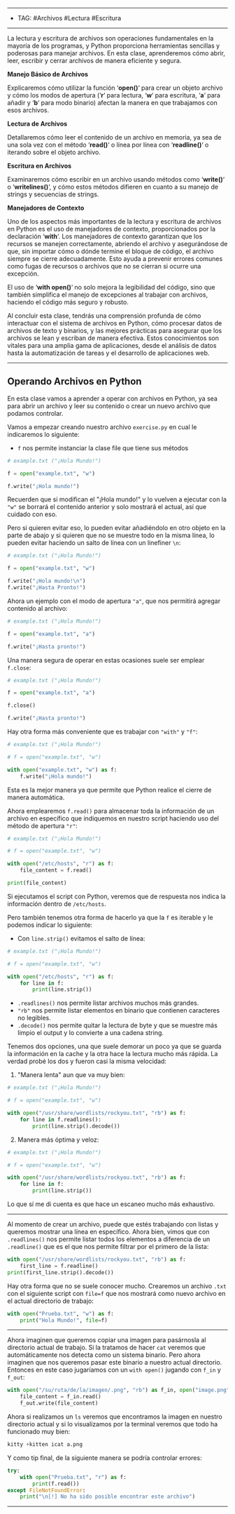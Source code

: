 
---
- TAG: #Archivos #Lectura #Escritura
----
La lectura y escritura de archivos son operaciones fundamentales en la mayoría de los programas, y Python proporciona herramientas sencillas y poderosas para manejar archivos. En esta clase, aprenderemos cómo abrir, leer, escribir y cerrar archivos de manera eficiente y segura.

**Manejo Básico de Archivos**

Explicaremos cómo utilizar la función ‘**open()**‘ para crear un objeto archivo y cómo los modos de apertura (‘**r**‘ para lectura, ‘**w**‘ para escritura, ‘**a**‘ para añadir y ‘**b**‘ para modo binario) afectan la manera en que trabajamos con esos archivos.

**Lectura de Archivos**

Detallaremos cómo leer el contenido de un archivo en memoria, ya sea de una sola vez con el método ‘**read()**‘ o línea por línea con ‘**readline()**‘ o iterando sobre el objeto archivo.

**Escritura en Archivos**

Examinaremos cómo escribir en un archivo usando métodos como ‘**write()**‘ o ‘**writelines()**‘, y cómo estos métodos difieren en cuanto a su manejo de strings y secuencias de strings.

**Manejadores de Contexto**

Uno de los aspectos más importantes de la lectura y escritura de archivos en Python es el uso de manejadores de contexto, proporcionados por la declaración ‘**with**‘. Los manejadores de contexto garantizan que los recursos se manejen correctamente, abriendo el archivo y asegurándose de que, sin importar cómo o dónde termine el bloque de código, el archivo siempre se cierre adecuadamente. Esto ayuda a prevenir errores comunes como fugas de recursos o archivos que no se cierran si ocurre una excepción.

El uso de ‘**with open()**‘ no solo mejora la legibilidad del código, sino que también simplifica el manejo de excepciones al trabajar con archivos, haciendo el código más seguro y robusto.

Al concluir esta clase, tendrás una comprensión profunda de cómo interactuar con el sistema de archivos en Python, cómo procesar datos de archivos de texto y binarios, y las mejores prácticas para asegurar que los archivos se lean y escriban de manera efectiva. Estos conocimientos son vitales para una amplia gama de aplicaciones, desde el análisis de datos hasta la automatización de tareas y el desarrollo de aplicaciones web.

---

## Operando Archivos en Python

En esta clase vamos a aprender a operar con archivos en Python, ya sea para abrir un archivo y leer su contenido o crear un nuevo archivo que podamos controlar.

Vamos a empezar creando nuestro archivo `exercise.py` en cual le indicaremos lo siguiente:

- `f` nos permite instanciar la clase file que tiene sus métodos

```python
# example.txt ("¡Hola Mundo!")

f = open("example.txt", "w")

f.write("¡Hola mundo!")
```

Recuerden que si modifican el "¡Hola mundo!" y lo vuelven a ejecutar con la `"w"` se borrará el contenido anterior y solo mostrará el actual, así que cuidado con eso.

Pero si quieren evitar eso, lo pueden evitar añadiéndolo en otro objeto en la parte de abajo y si quieren que no se muestre todo en la misma línea, lo pueden evitar haciendo un salto de línea con un linefiner `\n`:

```python
# example.txt ("¡Hola Mundo!")

f = open("example.txt", "w")

f.write("¡Hola mundo!\n")
f.write("¡Hasta Pronto!")
```

Ahora un ejemplo con el modo de apertura `"a"`, que nos permitirá agregar contenido al archivo:

```python
# example.txt ("¡Hola Mundo!")

f = open("example.txt", "a")

f.write("¡Hasta pronto!")
```

Una manera segura de operar en estas ocasiones suele ser emplear `f.close`:

```python
# example.txt ("¡Hola Mundo!")

f = open("example.txt", "a")

f.close()

f.write("¡Hasta pronto!")
```

Hay otra forma más conveniente que es trabajar con `"with"` y `"f"`:

```python
# example.txt ("¡Hola Mundo!")

# f = open("example.txt", "w")

with open("example.txt", "w") as f:
	f.write("¡Hola mundo!")
```

Esta es la mejor manera ya que permite que Python realice el cierre de manera automática.

Ahora emplearemos `f.read()` para almacenar toda la información de un archivo en específico que indiquemos en nuestro script haciendo uso del método de apertura `"r"`:

```python
# example.txt ("¡Hola Mundo!")

# f = open("example.txt", "w")

with open("/etc/hosts", "r") as f:
	file_content = f.read()

print(file_content)
```

Si ejecutamos el script con Python, veremos que de respuesta nos indica la información dentro de `/etc/hosts`.

Pero también tenemos otra forma de hacerlo ya que la `f` es iterable y le podemos indicar lo siguiente:
- Con `line.strip()` evitamos el salto de línea:

```python
# example.txt ("¡Hola Mundo!")

# f = open("example.txt", "w")

with open("/etc/hosts", "r") as f:
	for line in f:
		print(line.strip())
```

- `.readlines()` nos permite listar archivos muchos más grandes.
- `"rb"` nos permite listar elementos en binario que contienen caracteres no legibles.
- `.decode()` nos permite quitar la lectura de byte y que se muestre más limpio el output y lo convierte a una cadena string.

Tenemos dos opciones, una que suele demorar un poco ya que se guarda la información en la cache y la otra hace la lectura mucho más rápida. La verdad probé los dos y fueron casi la misma velocidad:

1. "Manera lenta" aun que va muy bien:

```python 
# example.txt ("¡Hola Mundo!")

# f = open("example.txt", "w")

with open("/usr/share/wordlists/rockyou.txt", "rb") as f:
	for line in f.readlines():
		print(line.strip().decode())
```

2. Manera más óptima y veloz:

```python
# example.txt ("¡Hola Mundo!")

# f = open("example.txt", "w")

with open("/usr/share/wordlists/rockyou.txt", "rb") as f:
	for line in f:
		print(line.strip())
```

Lo que sí me di cuenta es que hace un escaneo mucho más exhaustivo.

---

Al momento de crear un archivo, puede que estés trabajando con listas y queremos mostrar una línea en específico. Ahora bien, vimos que con `.readlines()` nos permite listar todos los elementos a diferencia de un `.readline()` que es el que nos permite filtrar por el primero de la lista:

```python
with open("/usr/share/wordlists/rockyou.txt", "rb") as f:
	first_line = f.readline()
print(first_line.strip().decode())
```

Hay otra forma que no se suele conocer mucho. Crearemos un archivo `.txt` con el siguiente script con `file=f` que nos mostrará como nuevo archivo en el actual directorio de trabajo:

```python
with open("Prueba.txt", "w") as f:
	print("Hola Mundo!", file=f)
```

---

Ahora imaginen que queremos copiar una imagen para pasárnosla al directorio actual de trabajo. Si la tratamos de hacer `cat` veremos que automáticamente nos detecta como un sistema binario. Pero ahora imaginen que nos queremos pasar este binario a nuestro actual directorio. Entonces en este caso jugaríamos con un `with open()` jugando con `f_in` y `f_out`:

```python
with open("/su/ruta/de/la/imagen/.png", "rb") as f_in, open("image.png", "wb") as f_out:
	file_content = f_in.read()
	f_out.write(file_content)
```

Ahora si realizamos un `ls` veremos que encontramos la imagen en nuestro directorio actual y si lo visualizamos por la terminal veremos que todo ha funcionado muy bien:

```python 
kitty +kitten icat a.png
```

Y como tip final, de la siguiente manera se podría controlar errores:

```python
try:
	with open("Prueba.txt", "r") as f:
		print(f.read())
except FileNotFoundError:
	print("\n[!] No ha sido posible encontrar este archivo")
```

---

